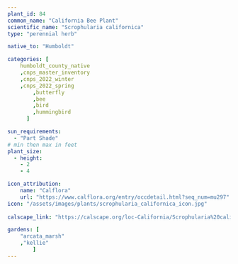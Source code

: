 ```yaml
---
plant_id: 84
common_name: "California Bee Plant"
scientific_name: "Scrophularia californica"
type: "perennial herb"

native_to: "Humboldt"

categories: [
    humboldt_county_native
    ,cnps_master_inventory
    ,cnps_2022_winter
    ,cnps_2022_spring
        ,butterfly
        ,bee
        ,bird
        ,hummingbird 
      ]

sun_requirements:
  - "Part Shade"
# min then max in feet
plant_size:
  - height: 
    - 2
    - 4

icon_attribution: 
    name: "Calflora"
    url: "https://www.calflora.org/entry/occdetail.html?seq_num=mu297" 
icon: "/assets/images/plants/scrophularia_californica_icon.jpg"
 
calscape_link: "https://calscape.org/loc-California/Scrophularia%20californica%20(Bee%20Plant)"

gardens: [ 
    "arcata_marsh"
    ,"kellie" 
        ]
---
```

